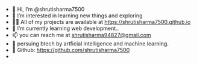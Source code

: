 - 👋 Hi, I’m @shrutisharma7500
- 👀 I’m interested in learning new things and exploring
- 👨‍💻 All of my projects are available at https://shrutisharma7500.github.io
- 🌱 I’m currently learning web development..
- 📫 you can reach me at shrutisharma94827@gmail.com
- 💞️ persuing btech by artficial intelligence and machine learning.
- 🔭 Github: https://github.com/shrutisharma7500
- 

<!---
shrutisharma7500/shrutisharma7500 is a ✨ special ✨ repository because its `README.md` (this file) appears on your GitHub profile.
You can click the Preview link to take a look at your changes.
--->
